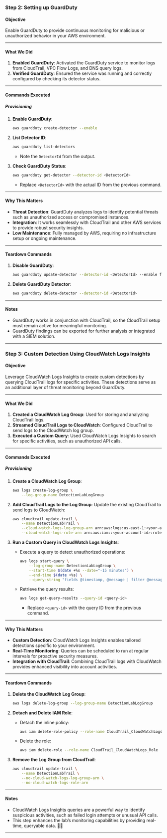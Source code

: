 ### Step 2: Setting up GuardDuty

#### **Objective**
Enable GuardDuty to provide continuous monitoring for malicious or unauthorized behavior in your AWS environment.

---

#### **What We Did**

1. **Enabled GuardDuty**: Activated the GuardDuty service to monitor logs from CloudTrail, VPC Flow Logs, and DNS query logs.
2. **Verified GuardDuty**: Ensured the service was running and correctly configured by checking its detector status.

---

#### **Commands Executed**

##### **Provisioning**

1. **Enable GuardDuty**:
   ```bash
   aws guardduty create-detector --enable
   ```

2. **List Detector ID**:
   ```bash
   aws guardduty list-detectors
   ```
   - Note the `DetectorId` from the output.

3. **Check GuardDuty Status**:
   ```bash
   aws guardduty get-detector --detector-id <DetectorId>
   ```
   - Replace `<DetectorId>` with the actual ID from the previous command.

---

#### **Why This Matters**

- **Threat Detection**: GuardDuty analyzes logs to identify potential threats such as unauthorized access or compromised instances.
- **Integration**: It works seamlessly with CloudTrail and other AWS services to provide robust security insights.
- **Low Maintenance**: Fully managed by AWS, requiring no infrastructure setup or ongoing maintenance.

---

#### **Teardown Commands**

1. **Disable GuardDuty**:
   ```bash
   aws guardduty update-detector --detector-id <DetectorId> --enable false
   ```

2. **Delete GuardDuty Detector**:
   ```bash
   aws guardduty delete-detector --detector-id <DetectorId>
   ```

---

#### **Notes**

- GuardDuty works in conjunction with CloudTrail, so the CloudTrail setup must remain active for meaningful monitoring.
- GuardDuty findings can be exported for further analysis or integrated with a SIEM solution.

---

### Step 3: Custom Detection Using CloudWatch Logs Insights

#### **Objective**
Leverage CloudWatch Logs Insights to create custom detections by querying CloudTrail logs for specific activities. These detections serve as an additional layer of threat monitoring beyond GuardDuty.

---

#### **What We Did**

1. **Created a CloudWatch Log Group**: Used for storing and analyzing CloudTrail logs.
2. **Streamed CloudTrail Logs to CloudWatch**: Configured CloudTrail to send logs to the CloudWatch log group.
3. **Executed a Custom Query**: Used CloudWatch Logs Insights to search for specific activities, such as unauthorized API calls.

---

#### **Commands Executed**

##### **Provisioning**

1. **Create a CloudWatch Log Group**:
   ```bash
   aws logs create-log-group \
       --log-group-name DetectionLabLogGroup
   ```

2. **Add CloudTrail Logs to the Log Group**:
   Update the existing CloudTrail to send logs to CloudWatch:
   ```bash
   aws cloudtrail update-trail \
       --name DetectionLabTrail \
       --cloud-watch-logs-log-group-arn arn:aws:logs:us-east-1:<your-account-id>:log-group:DetectionLabLogGroup \
       --cloud-watch-logs-role-arn arn:aws:iam::<your-account-id>:role/CloudTrail_CloudWatchLogs_Role
   ```

3. **Run a Custom Query in CloudWatch Logs Insights**:
   - Execute a query to detect unauthorized operations:
     ```bash
     aws logs start-query \
         --log-group-name DetectionLabLogGroup \
         --start-time $(date +%s --date="-15 minutes") \
         --end-time $(date +%s) \
         --query-string "fields @timestamp, @message | filter @message like /UnauthorizedOperation/ | sort @timestamp desc | limit 20"
     ```
   - Retrieve the query results:
     ```bash
     aws logs get-query-results --query-id <query-id>
     ```
     - Replace `<query-id>` with the query ID from the previous command.

---

#### **Why This Matters**

- **Custom Detection**: CloudWatch Logs Insights enables tailored detections specific to your environment.
- **Real-Time Monitoring**: Queries can be scheduled to run at regular intervals for proactive security measures.
- **Integration with CloudTrail**: Combining CloudTrail logs with CloudWatch provides enhanced visibility into account activities.

---

#### **Teardown Commands**

1. **Delete the CloudWatch Log Group**:
   ```bash
   aws logs delete-log-group --log-group-name DetectionLabLogGroup
   ```

2. **Detach and Delete IAM Role**:
   - Detach the inline policy:
     ```bash
     aws iam delete-role-policy --role-name CloudTrail_CloudWatchLogs_Role --policy-name CloudTrailToCloudWatch
     ```
   - Delete the role:
     ```bash
     aws iam delete-role --role-name CloudTrail_CloudWatchLogs_Role
     ```

3. **Remove the Log Group from CloudTrail**:
   ```bash
   aws cloudtrail update-trail \
       --name DetectionLabTrail \
       --no-cloud-watch-logs-log-group-arn \
       --no-cloud-watch-logs-role-arn
   ```

---

#### **Notes**

- CloudWatch Logs Insights queries are a powerful way to identify suspicious activities, such as failed login attempts or unusual API calls.
- This step enhances the lab’s monitoring capabilities by providing real-time, queryable data. 🕵️‍♂️

---


